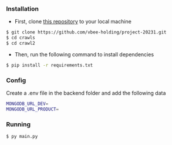 ### Installation

- First, clone [this repository](https://github.com/vbee-holding/project-20231.git) to your local machine

```bash
$ git clone https://github.com/vbee-holding/project-20231.git
$ cd crawls
$ cd crawl2
```

- Then, run the following command to install dependencies

```bash
$ pip install -r requirements.txt 
```

### Config

Create a .env file in the backend folder and add the following data

```bash
MONGODB_URL_DEV=
MONGODB_URL_PRODUCT=
```


### Running

```bash
$ py main.py
```
